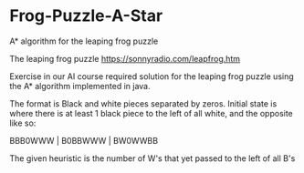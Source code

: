 # Frog-Puzzle-A-Star
A* algorithm for the leaping frog puzzle

The leaping frog puzzle https://sonnyradio.com/leapfrog.htm

Exercise in our AI course required solution for the leaping frog puzzle using the A* algorithm 
implemented in java.

The format is Black and white pieces separated by zeros.
Initial state is where there is at least 1 black piece to the left of all white, and the opposite like so:

BBB0WWW | B0BBWWW | BW0WWBB

The given heuristic is the number of W's that yet passed to the left of all B's

